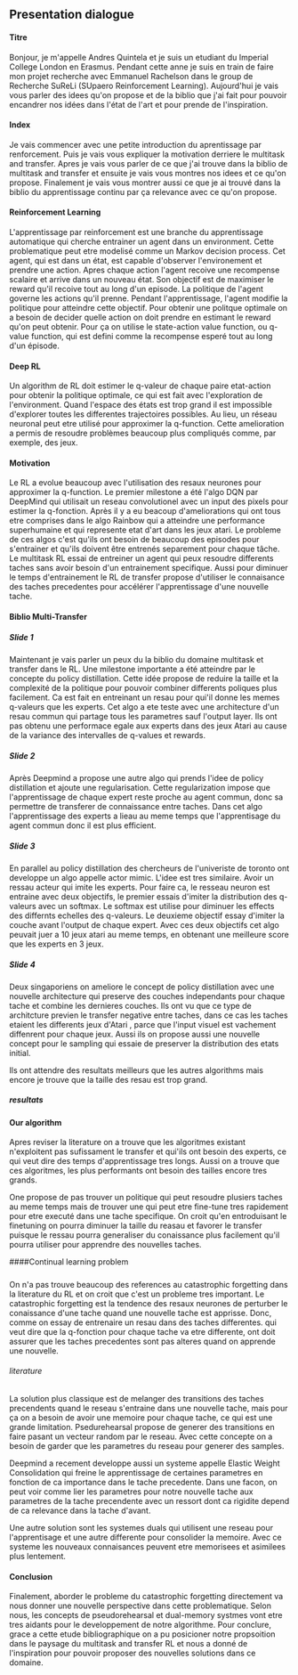 ## Presentation dialogue

#### Titre

Bonjour, je m'appelle Andres Quintela et je suis un etudiant du Imperial College London en Erasmus. Pendant cette anne je suis en train de faire mon projet recherche avec Emmanuel Rachelson dans le group de Recherche SuReLi (SUpaero Reinforcement Learning). Aujourd'hui je vais vous parler des idees qu'on propose et de la biblio que j'ai fait pour pouvoir encandrer nos idées dans l'état de l'art et pour prende de l'inspiration.
#### Index
Je vais commencer avec une petite introduction du aprentissage par renforcement. Puis je vais vous expliquer la motivation derriere le multitask and transfer. Apres je vais vous parler de ce que j'ai trouve dans la biblio de multitask and transfer et ensuite je vais vous montres nos idees et ce qu'on propose. Finalement je vais vous montrer aussi ce que je ai trouvé dans la biblio du apprentissage continu par ça relevance avec ce qu'on propose.

#### Reinforcement Learning

L'apprentissage par reinforcement est une branche du apprentissage automatique qui cherche entrainer un agent dans un environment. Cette problematique peut etre modelisé comme un Markov decision process. Cet agent, qui est dans un état, est capable d'observer l'environement et prendre une action. Apres chaque action l'agent recoive une recompense scalaire et arrive dans un nouveau état. Son objectif est de maximiser le reward qu'il recoive tout au long d'un episode. La politique de l'agent governe les actions qu'il prenne.
Pendant l'apprentissage, l'agent modifie la politique pour atteindre cette objectif. Pour obtenir une politque optimale on a besoin de decider quelle action on doit prendre en estimant le reward qu'on peut obtenir. Pour ça on utilise le state-action value function, ou q-value function, qui est defini comme la recompense esperé tout au long d'un épisode.

#### Deep RL

Un algorithm de RL doit estimer le q-valeur de chaque paire etat-action pour obtenir la politique optimale, ce qui est fait avec l'exploration de l'environment. Quand l'espace des états est trop grand il est impossible d'explorer toutes les differentes trajectoires possibles. Au lieu, un réseau neuronal peut etre utilisé pour approximer la q-function.
Cette amelioration a permis de resoudre problèmes beaucoup plus compliqués comme, par exemple, des jeux.

#### Motivation
Le RL a evolue beaucoup avec l'utilisation des resaux neurones pour approximer la q-function. Le premier milestone a été l'algo DQN par DeepMind qui utilisait un reseau convolutionel avec un input des pixels pour estimer la q-fonction. Après il y a eu beacoup d'ameliorations qui ont tous etre comprises dans le algo Rainbow qui a atteindre une performance superhumaine et qui represente etat d'art dans les jeux atari.
Le probleme de ces algos c'est qu'ils ont besoin de beaucoup des episodes pour s'entrainer et qu'ils doivent être entrenés separement pour chaque tâche.
Le multitask RL essai de entreiner un agent qui peux resoudre differents taches sans avoir besoin d'un entrainement specifique. Aussi pour diminuer le temps d'entrainement le RL de transfer propose d'utiliser le connaisance des taches precedentes pour accélérer l'apprentissage d'une nouvelle tache.

#### Biblio Multi-Transfer

##### Slide 1

Maintenant je vais parler un peux du la biblio du domaine multitask et transfer dans le RL.
Une milestone importante a été atteindre par le concepte du policy distillation. Cette idée propose de reduire la taille et la complexité de la politique pour pouvoir combiner differents poliques plus facilement. Ca est fait en entreinant un resau pour qui'il donne les memes q-valeurs que les experts. Cet algo a ete teste avec une architecture d'un resau commun qui partage tous les parametres sauf l'output layer. Ils ont pas obtenu une performace egale aux experts dans des jeux Atari au cause de la variance des intervalles de q-values et rewards.


##### Slide 2

Après Deepmind a propose une autre algo qui prends l'idee de policy distillation et ajoute une regularisation. Cette regularization impose que l'apprentissage de chaque expert reste proche au agent commun, donc sa permettre de transferer de connaissance entre taches. Dans cet algo l'apprentissage des experts a lieau au meme temps que l'apprentisage du agent commun donc il est plus efficient.

##### Slide 3

En parallel au policy distillation des chercheurs de l'univeriste de toronto ont developpe un algo appelle actor mimic. L'idee est tres similaire. Avoir un ressau acteur qui imite les experts. Pour faire ca, le resseau neuron est entraine avec deux objectifs, le premier essais d'imiter la distribution des q-valeurs avec un softmax. Le softmax est utilise pour diminuer les effects des differnts echelles des q-valeurs. Le deuxieme objectif essay d'imiter la couche avant l'output de chaque expert. Avec ces deux objectifs cet algo peuvait juer a 10 jeux atari au meme temps, en obtenant une meilleure score que les experts en 3 jeux.

##### Slide 4

Deux singaporiens on ameliore le concept de policy distillation avec une nouvelle architecture qui preserve des couches independants pour chaque tache et combine les dernieres couches. Ils ont vu que ce type de architcture previen le transfer negative entre taches, dans ce cas les taches etaient les differents jeux d'Atari , parce que l'input visuel est vachement diffenrent pour chaque jeux.
Aussi ils on propose aussi une nouvelle concept pour le sampling qui essaie de preserver la distribution des etats initial.

Ils ont attendre des resultats meilleurs que les autres algorithms mais encore je trouve que la taille des resau est trop grand.

##### resultats

#### Our algorithm

Apres reviser la literature on a trouve que les algoritmes existant n'exploitent pas sufissament le transfer et qui'ils ont besoin des experts, ce qui veut dire des temps d'apprentissage tres longs. Aussi on a trouve que ces algoritmes, les plus performants ont besoin des tailles encore tres grands.

One propose de pas trouver un politique qui peut resoudre plusiers taches au meme temps mais de trouver une qui peut etre fine-tune tres rapidement pour etre executé dans une tache specifique. On croit qu'en entroduisant le finetuning on pourra diminuer la taille du reasau et favorer le transfer puisque le ressau pourra generaliser du conaissance plus facilement qu'il pourra utiliser pour apprendre des nouvelles taches.

####Continual learning problem

#####

On n'a pas trouve beaucoup des references au catastrophic forgetting dans la literature du RL et on croit que c'est un probleme tres important. Le catastrophic forgetting est la tendence des resaux neurones de perturber le conaissance d'une tache quand une nouvelle tache est apprisse.
Donc, comme on essay de entrenaire un resau dans des taches differentes. qui veut dire que la q-fonction pour chaque tache va etre differente, ont doit assurer que les taches precedentes sont pas alteres quand on apprende une nouvelle.



###### literature

La solution plus classique est de melanger des transitions des taches precendents quand le reseau s'entraine dans une nouvelle tache, mais pour ça on a besoin de avoir une memoire pour chaque tache, ce qui est une grande limitation.
Psedurehearsal propose de generer des transitions en faire pasant un vecteur random par le reseau. Avec cette concepte on a besoin de garder que les parametres du reseau pour generer des samples.

Deepmind a recement developpe aussi un systeme appelle Elastic Weight Consolidation qui freine le apprentissage de certaines parametres en fonction de ca importance dans le tache precedente. Dans une facon, on peut voir comme lier les parametres pour notre nouvelle tache aux parametres de la tache precendente avec un ressort dont ca rigidite depend de ca relevance dans la tache d'avant.

Une autre solution sont les systemes duals qui utilisent une reseau pour l'apprentisage et une autre differente pour consolider la memoire. Avec ce systeme les nouveaux connaisances peuvent etre memorisees et asimilees plus lentement.


#### Conclusion

Finalement, aborder le probleme du catastrophic forgetting directement va nous donner une nouvelle perspective dans cette problematique. Selon nous, les concepts de pseudorehearsal et dual-memory systmes vont etre tres aidants pour le developpement de notre algorithme. Pour conclure, grace a cette etude bibliographique on a pu posicioner notre propsoition dans le paysage du multitask and transfer RL et nous a donné de l'inspiration pour pouvoir proposer des nouvelles solutions dans ce domaine.
